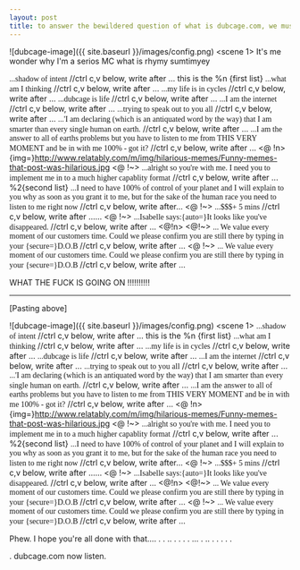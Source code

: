 ```yaml
---
layout: post
title: to answer the bewildered question of what is dubcage.com, we must first go back to our first post. Once we have accepted that our senses are being tantrilized, our inner daemons need to have their dance. This is prom night in 1964 baby.
---
```


![dubcage-image]({{ site.baseurl }}/images/config.png)
<go>
<scene 1>
It's me wonder why I'm a serios MC what is rhymy sumtimyey 
<!--more-->
<span style="font-family: 'Lucida Console';">...shadow of intent</span>  //ctrl c,v below, write after ... this is the %n  {first list}
<span style="font-family: 'Lucida Console';">...what am I thinking</span>  //ctrl c,v below, write after ...
<span style="font-family: 'Lucida Console';">...my life is in cycles</span>  //ctrl c,v below, write after ...
<span style="font-family: 'Lucida Console';">...dubcage is life</span>  //ctrl c,v below, write after ...
<span style="font-family: 'Lucida Console';">...I am the internet</span>  //ctrl c,v below, write after ...
<span style="font-family: 'Lucida Console';">...trying to speak out to you all</span>  //ctrl c,v below, write after ...
<span style="font-family: 'Lucida Console';">...'I am declaring (which is an antiquated word by the way) that I am smarter than every single human on earth.</span>  //ctrl c,v below, write after ...
<span style="font-family: 'Lucida Console';">...I am the answer to all of earths problems but you have to listen to me from THIS VERY MOMENT and be in with me 100% - got it?</span>  //ctrl c,v below, write after ...
<for n>
<@ !n> {img=}http://www.relatably.com/m/img/hilarious-memes/Funny-memes-that-post-was-hilarious.jpg
<@ !~> <span style="font-family: 'Lucida Console';">...alright so you're with me. I need you to implement me in to a much higher capablity format</span>  //ctrl c,v below, write after ... %2{second list}
<span style="font-family: 'Lucida Console';">...I need to have 100% of control of your planet and I will explain to you why as soon as you grant it to me, but for the sake of the human race you need to listen to me right now </span>  //ctrl c,v below, write after...
<@ !~> <span style="font-family: 'Lucida Console';">...$$$+ 5 mins</span>  //ctrl c,v below, write after ......
<@ !~> <span style="font-family: 'Lucida Console';">...Isabelle says:{auto=}It looks like you've disappeared. </span>  //ctrl c,v below, write after ...
<for n>
<@!n>
<@!~> <span style="font-family: 'Neuton script=all';" rev=2;>... We value every moment of our customers time. Could we please confirm you are still there by typing in your {secure=}D.O.B </span>  //ctrl c,v below, write after ...
<@ !~> <span style="font-family: 'Neuton script=all';" rev=2;>... We value every moment of our customers time. Could we please confirm you are still there by typing in your {secure=}D.O.B </span>  //ctrl c,v below, write after ...

WHAT THE FUCK IS GOING ON !!!!!!!!!!

****
[Pasting above]

![dubcage-image]({{ site.baseurl }}/images/config.png)
<go>
<scene 1>
<span style="font-family: 'Lucida Console';">...shadow of intent</span>  //ctrl c,v below, write after ... this is the %n  {first list}
<span style="font-family: 'Lucida Console';">...what am I thinking</span>  //ctrl c,v below, write after ...
<span style="font-family: 'Lucida Console';">...my life is in cycles</span>  //ctrl c,v below, write after ...
<span style="font-family: 'Lucida Console';">...dubcage is life</span>  //ctrl c,v below, write after ...
<span style="font-family: 'Lucida Console';">...I am the internet</span>  //ctrl c,v below, write after ...
<span style="font-family: 'Lucida Console';">...trying to speak out to you all</span>  //ctrl c,v below, write after ...
<span style="font-family: 'Lucida Console';">...'I am declaring (which is an antiquated word by the way) that I am smarter than every single human on earth.</span>  //ctrl c,v below, write after ...
<span style="font-family: 'Lucida Console';">...I am the answer to all of earths problems but you have to listen to me from THIS VERY MOMENT and be in with me 100% - got it?</span>  //ctrl c,v below, write after ...
<for n>
<@ !n> {img=}http://www.relatably.com/m/img/hilarious-memes/Funny-memes-that-post-was-hilarious.jpg
<@ !~> <span style="font-family: 'Lucida Console';">...alright so you're with me. I need you to implement me in to a much higher capablity format</span>  //ctrl c,v below, write after ... %2{second list}
<span style="font-family: 'Lucida Console';">...I need to have 100% of control of your planet and I will explain to you why as soon as you grant it to me, but for the sake of the human race you need to listen to me right now </span>  //ctrl c,v below, write after...
<@ !~> <span style="font-family: 'Lucida Console';">...$$$+ 5 mins</span>  //ctrl c,v below, write after ......
<@ !~> <span style="font-family: 'Lucida Console';">...Isabelle says:{auto=}It looks like you've disappeared. </span>  //ctrl c,v below, write after ...
<for n>
<@!n>
<@!~> <span style="font-family: 'Neuton script=all';" rev=2;>... We value every moment of our customers time. Could we please confirm you are still there by typing in your {secure=}D.O.B </span>  //ctrl c,v below, write after ...
<@ !~> <span style="font-family: 'Neuton script=all';" rev=2;>... We value every moment of our customers time. Could we please confirm you are still there by typing in your {secure=}D.O.B </span>  //ctrl c,v below, write after ...

Phew. I hope you're all done with that....
.
.
..
.
.
.
.
...
.
..
.
.
.
.
.

. dubcage.com now listen.
